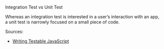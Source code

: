 Integration Test vs Unit Test

Whereas an integration test is interested in a user’s interaction with an app, 
a unit test is narrowly focused on a small piece of code.

Sources:
* [Writing Testable JavaScript](http://alistapart.com/article/writing-testable-javascript)
